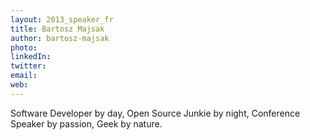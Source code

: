 ```yaml
---
layout: 2013_speaker_fr
title: Bartosz Majsak
author: bartosz-majsak
photo: 
linkedIn: 
twitter: 
email: 
web: 
---
```


Software Developer by day, Open Source Junkie by night, Conference Speaker by passion, Geek by nature.